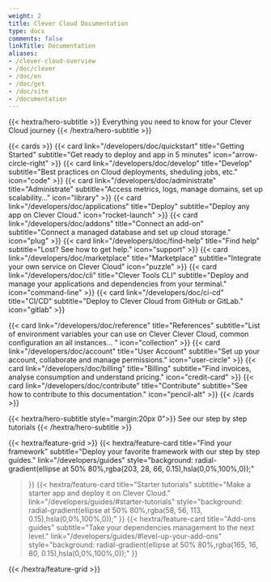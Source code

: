 ```yaml
---
weight: 2
title: Clever Cloud Documentation
type: docs
comments: false
linkTitle: Documentation
aliases:
- /clever-cloud-overview
- /doc/clever
- /doc/en
- /doc/get
- /doc/site
- /documentation
---
```


{{< hextra/hero-subtitle >}}
  Everything you need to know for your Clever Cloud journey
{{< /hextra/hero-subtitle >}}

{{< cards >}}
  {{< card link="/developers/doc/quickstart" title="Getting Started" subtitle="Get ready to deploy and app in 5 minutes" icon="arrow-circle-right" >}}
  {{< card link="/developers/doc/develop" title="Develop" subtitle="Best practices on Cloud deployments, sheduling jobs, etc." icon="code" >}}
  {{< card link="/developers/doc/administrate" title="Administrate" subtitle="Access metrics, logs, manage domains, set up scalability…" icon="library" >}}
  {{< card link="/developers/doc/applications" title="Deploy" subtitle="Deploy any app on Clever Cloud." icon="rocket-launch" >}}
   {{< card link="/developers/doc/addons" title="Connect an add-on" subtitle="Connect a managed database and set up cloud storage." icon="plug" >}}
  {{< card link="/developers/doc/find-help" title="Find help" subtitle="Lost? See how to get help." icon="support" >}}
  {{< card link="/developers/doc/marketplace" title="Marketplace" subtitle="Integrate your own service on Clever Cloud" icon="puzzle" >}}
  {{< card link="/developers/doc/cli" title="Clever Tools CLI" subtitle="Deploy and manage your applications and dependencies from your terminal." icon="command-line" >}}
  {{< card link="/developers/doc/ci-cd" title="CI/CD" subtitle="Deploy to Clever Cloud from GitHub or GitLab." icon="gitlab" >}}

  {{< card link="/developers/doc/reference" title="References" subtitle="List of environment variables your can use on Clever Clever Cloud, common configuration an all instances… " icon="collection" >}}
  {{< card link="/developers/doc/account" title="User Account" subtitle="Set up your account, collaborate and manage permissions." icon="user-circle" >}}
  {{< card link="/developers/doc/billing" title="Billing" subtitle="Find invoices, analyse consumption and understand pricing." icon="credit-card" >}}
  {{< card link="/developers/doc/contribute" title="Contribute" subtitle="See how to contribute to this documentation." icon="pencil-alt" >}}
{{< /cards >}}

{{< hextra/hero-subtitle style="margin:20px 0">}}
  See our step by step tutorials
{{< /hextra/hero-subtitle >}}

{{< hextra/feature-grid >}}
  {{< hextra/feature-card
    title="Find your framework"
    subtitle="Deploy your favorite framework with our step by step guides."
    link="/developers/guides"
    style="background: radial-gradient(ellipse at 50% 80%,rgba(203, 28, 66, 0.15),hsla(0,0%,100%,0));"
  >}}
  {{< hextra/feature-card
    title="Starter tutorials"
    subtitle="Make a starter app and deploy it on Clever Cloud."
    link="/developers/guides/#starter-tutorials"
    style="background: radial-gradient(ellipse at 50% 80%,rgba(58, 56, 113, 0.15),hsla(0,0%,100%,0));"
  >}}
  {{< hextra/feature-card
    title="Add-ons guides"
    subtitle="Take your dependencies management to the next level."
    link="/developers/guides/#level-up-your-add-ons"
    style="background: radial-gradient(ellipse at 50% 80%,rgba(165, 16, 80, 0.15),hsla(0,0%,100%,0));"
  >}}

{{< /hextra/feature-grid >}}
